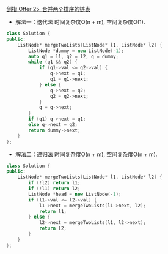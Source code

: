 [剑指 Offer 25. 合并两个排序的链表](https://leetcode.cn/problems/he-bing-liang-ge-pai-xu-de-lian-biao-lcof/)

- 解法一：迭代法 时间复杂度O(n + m), 空间复杂度O(1).
```C++
class Solution {
public:
    ListNode* mergeTwoLists(ListNode* l1, ListNode* l2) {
        ListNode *dummy = new ListNode(-1);
        auto q1 = l1, q2 = l2, q = dummy;
        while (q1 && q2) {
            if (q1->val <= q2->val) {
                q->next = q1;
                q1 = q1->next;
            } else {
                q->next = q2;
                q2 = q2->next;
            }
            q = q->next;
        }
        if (q1) q->next = q1;
        else q->next = q2;
        return dummy->next;
    }
};
```
- 解法二：递归法 时间复杂度O(n + m), 空间复杂度O(n + m).
```C++
class Solution {
public:
    ListNode* mergeTwoLists(ListNode* l1, ListNode* l2) {
        if (!l2) return l1;
        if (!l1) return l2;
        ListNode *head = new ListNode(-1);
        if (l1->val <= l2->val) {
            l1->next = mergeTwoLists(l1->next, l2);
            return l1;
        } else {
            l2->next = mergeTwoLists(l1, l2->next);
            return l2;
        }
    }
};
```